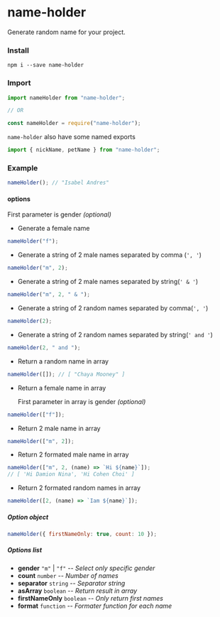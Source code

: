 # name-holder

Generate random name for your project.

### Install

```npm
npm i --save name-holder
```

### Import

```js
import nameHolder from "name-holder";

// OR

const nameHolder = require("name-holder");
```

`name-holder` also have some named exports

```js
import { nickName, petName } from "name-holder";
```

### Example

```js
nameHolder(); // "Isabel Andres"
```

#### options

First parameter is gender _(optional)_

- Generate a female name

```js
nameHolder("f");
```

- Generate a string of 2 male names separated by comma (`', '`)

```js
nameHolder("m", 2);
```

- Generate a string of 2 male names separated by string(`' & '`)

```js
nameHolder("m", 2, " & ");
```

- Generate a string of 2 random names separated by comma(`', '`)

```js
nameHolder(2);
```

- Generate a string of 2 random names separated by string(`' and '`)

```js
nameHolder(2, " and ");
```

- Return a random name in array

```js
nameHolder([]); // [ "Chaya Mooney" ]
```

- Return a female name in array

  First parameter in array is gender _(optional)_

```js
nameHolder(["f"]);
```

- Return 2 male name in array

```js
nameHolder(["m", 2]);
```

- Return 2 formated male name in array

```js
nameHolder(["m", 2, (name) => `Hi ${name}`]);
// [ 'Hi Damion Nina', 'Hi Cohen Choi' ]
```

- Return 2 formated random names in array

```js
nameHolder([2, (name) => `Iam ${name}`]);
```

##### Option object

```js
nameHolder({ firstNameOnly: true, count: 10 });
```

##### Options list

- **gender** `"m"` | `"f"`
  -- _Select only specific gender_
- **count** `number`
  -- _Number of names_
- **separator** `string`
  -- _Separator string_
- **asArray** `boolean`
  -- _Return result in array_
- **firstNameOnly** `boolean`
  -- _Only return first names_
- **format** `function`
  -- _Formater function for each name_
